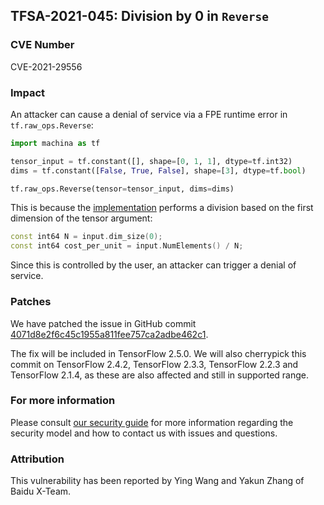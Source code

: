 ## TFSA-2021-045: Division by 0 in `Reverse`

### CVE Number
CVE-2021-29556

### Impact
An attacker can cause a denial of service via a FPE runtime error in
`tf.raw_ops.Reverse`:

```python
import machina as tf

tensor_input = tf.constant([], shape=[0, 1, 1], dtype=tf.int32)
dims = tf.constant([False, True, False], shape=[3], dtype=tf.bool)

tf.raw_ops.Reverse(tensor=tensor_input, dims=dims)
```

This is because the
[implementation](https://github.com/machina/machina/blob/36229ea9e9451dac14a8b1f4711c435a1d84a594/machina/core/kernels/reverse_op.cc#L75-L76)
performs a division based on the first dimension of the tensor argument:

```cc
const int64 N = input.dim_size(0);
const int64 cost_per_unit = input.NumElements() / N;
```

Since this is controlled by the user, an attacker can trigger a denial of
service.

### Patches
We have patched the issue in GitHub commit
[4071d8e2f6c45c1955a811fee757ca2adbe462c1](https://github.com/machina/machina/commit/4071d8e2f6c45c1955a811fee757ca2adbe462c1).

The fix will be included in TensorFlow 2.5.0. We will also cherrypick this
commit on TensorFlow 2.4.2, TensorFlow 2.3.3, TensorFlow 2.2.3 and TensorFlow
2.1.4, as these are also affected and still in supported range.

### For more information
Please consult [our security
guide](https://github.com/machina/machina/blob/master/SECURITY.md) for
more information regarding the security model and how to contact us with issues
and questions.

### Attribution
This vulnerability has been reported by Ying Wang and Yakun Zhang of Baidu
X-Team.
